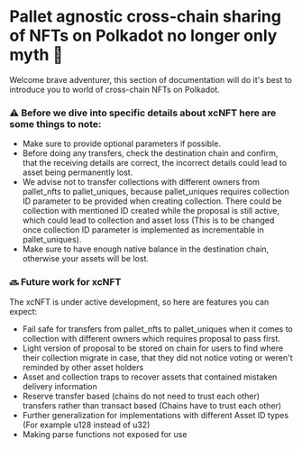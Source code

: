 # Pallet agnostic cross-chain sharing of NFTs on Polkadot no longer only myth 🧚

Welcome brave adventurer, this section of documentation will do it's best to introduce you to world of cross-chain NFTs on Polkadot.

### ⚠️ Before we dive into specific details about xcNFT here are some things to note:

- Make sure to provide optional parameters if possible.
- Before doing any transfers, check the destination chain and confirm, that the receiving details are correct, the incorrect details could lead to asset being permanently lost.
- We advise not to transfer collections with different owners from pallet_nfts to pallet_uniques, because pallet_uniques requires collection ID parameter to be provided when creating collection. There could be collection with mentioned ID created while the proposal is still active, which could lead to collection and asset loss (This is to be changed once collection ID parameter is implemented as incrementable in pallet_uniques).
- Make sure to have enough native balance in the destination chain, otherwise your assets will be lost.


### 🔜 Future work for xcNFT

The xcNFT is under active development, so here are features you can expect:

- Fail safe for transfers from pallet_nfts to pallet_uniques when it comes to collection with different owners which requires proposal to pass first.
- Light version of proposal to be stored on chain for users to find where their collection migrate in case, that they did not notice voting or weren't reminded by other asset holders
- Asset and collection traps to recover assets that contained mistaken delivery information
- Reserve transfer based (chains do not need to trust each other) transfers rather than transact based (Chains have to trust each other)
- Further generalization for implementations with different Asset ID types (For example u128 instead of u32)
- Making parse functions not exposed for use